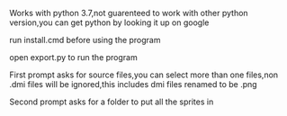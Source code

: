 Works with python 3.7,not guarenteed to work with other python version,you can get python by looking it up on google

run install.cmd before using the program

open export.py to run the program

First prompt asks for source files,you can select more than one files,non .dmi files will be ignored,this includes dmi files renamed to be .png

Second prompt asks for a folder to put all the sprites in
